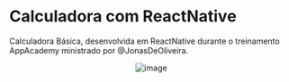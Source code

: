 # Calculadora com ReactNative
Calculadora Básica, desenvolvida em ReactNative durante o treinamento AppAcademy ministrado por @JonasDeOliveira.
<div style="display: inline_block", align="center">

![image](https://user-images.githubusercontent.com/88387001/190619782-10898a89-b707-4667-aa4c-37de9e9d3d5d.png)

</div>
